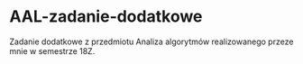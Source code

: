 # AAL-zadanie-dodatkowe
Zadanie dodatkowe z przedmiotu Analiza algorytmów realizowanego przeze mnie w semestrze 18Z.

